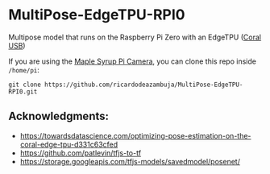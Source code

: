 # MultiPose-EdgeTPU-RPI0
Multipose model that runs on the Raspberry Pi Zero with an EdgeTPU ([Coral USB](https://coral.ai/products/accelerator))

If you are using the [Maple Syrup Pi Camera](https://github.com/ricardodeazambuja/Maple-Syrup-Pi-Camera), you can clone this repo inside ```/home/pi```:   
```
git clone https://github.com/ricardodeazambuja/MultiPose-EdgeTPU-RPI0.git
```

## Acknowledgments:
* https://towardsdatascience.com/optimizing-pose-estimation-on-the-coral-edge-tpu-d331c63cfed
* https://github.com/patlevin/tfjs-to-tf
* https://storage.googleapis.com/tfjs-models/savedmodel/posenet/
